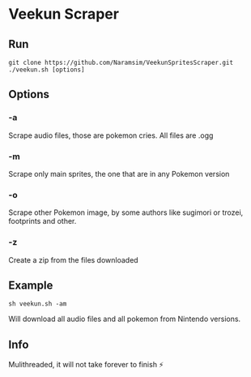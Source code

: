 # Veekun Scraper

## Run
```
git clone https://github.com/Naramsim/VeekunSpritesScraper.git
./veekun.sh [options]
```

## Options
### -a
Scrape audio files, those are pokemon cries. All files are .ogg

### -m
Scrape only main sprites, the one that are in any Pokemon version

### -o
Scrape other Pokemon image, by some authors like sugimori or trozei, footprints and other.

### -z
Create a zip from the files downloaded

## Example
```
sh veekun.sh -am
```
Will download all audio files and all pokemon from Nintendo versions.

## Info
Mulithreaded, it will not take forever to finish :zap: